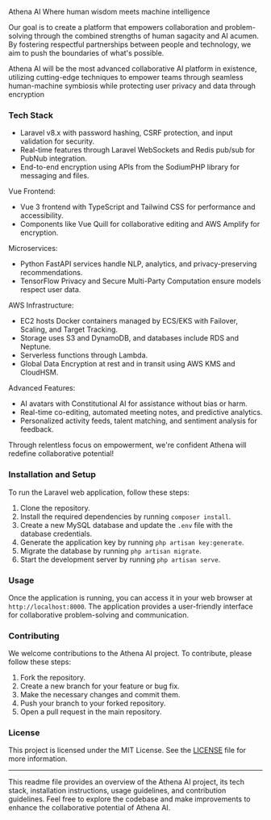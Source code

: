 Athena AI
Where human wisdom meets machine intelligence

Our goal is to create a platform that empowers collaboration and problem-solving through the combined strengths of human sagacity and AI acumen. By fostering respectful partnerships between people and technology, we aim to push the boundaries of what's possible.

Athena AI will be the most advanced collaborative AI platform in existence, utilizing cutting-edge techniques to empower teams through seamless human-machine symbiosis while protecting user privacy and data through encryption
### Tech Stack

- Laravel v8.x with password hashing, CSRF protection, and input validation for security.
- Real-time features through Laravel WebSockets and Redis pub/sub for PubNub integration.
- End-to-end encryption using APIs from the SodiumPHP library for messaging and files.

Vue Frontend:
- Vue 3 frontend with TypeScript and Tailwind CSS for performance and accessibility.
- Components like Vue Quill for collaborative editing and AWS Amplify for encryption.

Microservices:
- Python FastAPI services handle NLP, analytics, and privacy-preserving recommendations.
- TensorFlow Privacy and Secure Multi-Party Computation ensure models respect user data.

AWS Infrastructure:
- EC2 hosts Docker containers managed by ECS/EKS with Failover, Scaling, and Target Tracking.
- Storage uses S3 and DynamoDB, and databases include RDS and Neptune.
- Serverless functions through Lambda.
- Global Data Encryption at rest and in transit using AWS KMS and CloudHSM.

Advanced Features:
- AI avatars with Constitutional AI for assistance without bias or harm.
- Real-time co-editing, automated meeting notes, and predictive analytics.
- Personalized activity feeds, talent matching, and sentiment analysis for feedback.

Through relentless focus on empowerment, we're confident Athena will redefine collaborative potential!

### Installation and Setup

To run the Laravel web application, follow these steps:

1. Clone the repository.
2. Install the required dependencies by running `composer install`.
3. Create a new MySQL database and update the `.env` file with the database credentials.
4. Generate the application key by running `php artisan key:generate`.
5. Migrate the database by running `php artisan migrate`.
6. Start the development server by running `php artisan serve`.

### Usage

Once the application is running, you can access it in your web browser at `http://localhost:8000`. The application provides a user-friendly interface for collaborative problem-solving and communication.

### Contributing

We welcome contributions to the Athena AI project. To contribute, please follow these steps:

1. Fork the repository.
2. Create a new branch for your feature or bug fix.
3. Make the necessary changes and commit them.
4. Push your branch to your forked repository.
5. Open a pull request in the main repository.

### License

This project is licensed under the MIT License. See the [LICENSE](./LICENSE) file for more information.

---

This readme file provides an overview of the Athena AI project, its tech stack, installation instructions, usage guidelines, and contribution guidelines. Feel free to explore the codebase and make improvements to enhance the collaborative potential of Athena AI.
